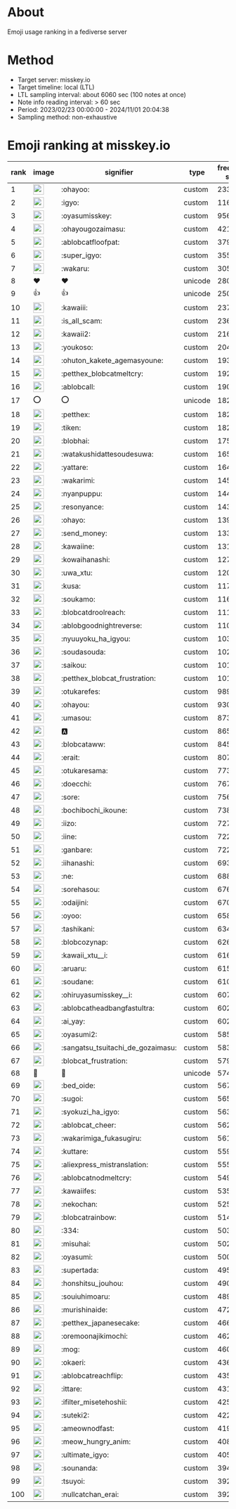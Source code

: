 # About
Emoji usage ranking in a fediverse server

# Method
- Target server: misskey.io
- Target timeline: local (LTL)
- LTL sampling interval: about 6060 sec (100 notes at once)
- Note info reading interval: > 60 sec
- Period: 2023/02/23 00:00:00 - 2024/11/01 20:04:38 
- Sampling method: non-exhaustive

# Emoji ranking at misskey.io

|rank|image|signifier|type|frequency score|
|----|----|----|----|----|
|1|<img height="24" src="https://misskey.io/emoji/ohayoo.webp">|:ohayoo:|custom|233916|
|2|<img height="24" src="https://misskey.io/emoji/igyo.webp">|:igyo:|custom|116045|
|3|<img height="24" src="https://misskey.io/emoji/oyasumisskey.webp">|:oyasumisskey:|custom|95680|
|4|<img height="24" src="https://misskey.io/emoji/ohayougozaimasu.webp">|:ohayougozaimasu:|custom|42155|
|5|<img height="24" src="https://misskey.io/emoji/ablobcatfloofpat.webp">|:ablobcatfloofpat:|custom|37996|
|6|<img height="24" src="https://misskey.io/emoji/super_igyo.webp">|:super_igyo:|custom|35551|
|7|<img height="24" src="https://misskey.io/emoji/wakaru.webp">|:wakaru:|custom|30574|
|8|❤|❤|unicode|28075|
|9|👍|👍|unicode|25049|
|10|<img height="24" src="https://misskey.io/emoji/kawaiii.webp">|:kawaiii:|custom|23704|
|11|<img height="24" src="https://misskey.io/emoji/is_all_scam.webp">|:is_all_scam:|custom|23653|
|12|<img height="24" src="https://misskey.io/emoji/kawaii2.webp">|:kawaii2:|custom|21680|
|13|<img height="24" src="https://misskey.io/emoji/youkoso.webp">|:youkoso:|custom|20411|
|14|<img height="24" src="https://misskey.io/emoji/ohuton_kakete_agemasyoune.webp">|:ohuton_kakete_agemasyoune:|custom|19302|
|15|<img height="24" src="https://misskey.io/emoji/petthex_blobcatmeltcry.webp">|:petthex_blobcatmeltcry:|custom|19218|
|16|<img height="24" src="https://misskey.io/emoji/ablobcall.webp">|:ablobcall:|custom|19023|
|17|⭕|⭕|unicode|18268|
|18|<img height="24" src="https://misskey.io/emoji/petthex.webp">|:petthex:|custom|18248|
|19|<img height="24" src="https://misskey.io/emoji/tiken.webp">|:tiken:|custom|18228|
|20|<img height="24" src="https://misskey.io/emoji/blobhai.webp">|:blobhai:|custom|17564|
|21|<img height="24" src="https://misskey.io/emoji/watakushidattesoudesuwa.webp">|:watakushidattesoudesuwa:|custom|16526|
|22|<img height="24" src="https://misskey.io/emoji/yattare.webp">|:yattare:|custom|16485|
|23|<img height="24" src="https://misskey.io/emoji/wakarimi.webp">|:wakarimi:|custom|14580|
|24|<img height="24" src="https://misskey.io/emoji/nyanpuppu.webp">|:nyanpuppu:|custom|14431|
|25|<img height="24" src="https://misskey.io/emoji/resonyance.webp">|:resonyance:|custom|14388|
|26|<img height="24" src="https://misskey.io/emoji/ohayo.webp">|:ohayo:|custom|13986|
|27|<img height="24" src="https://misskey.io/emoji/send_money.webp">|:send_money:|custom|13382|
|28|<img height="24" src="https://misskey.io/emoji/kawaiine.webp">|:kawaiine:|custom|13174|
|29|<img height="24" src="https://misskey.io/emoji/kowaihanashi.webp">|:kowaihanashi:|custom|12758|
|30|<img height="24" src="https://misskey.io/emoji/uwa_xtu.webp">|:uwa_xtu:|custom|12067|
|31|<img height="24" src="https://misskey.io/emoji/kusa.webp">|:kusa:|custom|11781|
|32|<img height="24" src="https://misskey.io/emoji/soukamo.webp">|:soukamo:|custom|11648|
|33|<img height="24" src="https://misskey.io/emoji/blobcatdroolreach.webp">|:blobcatdroolreach:|custom|11175|
|34|<img height="24" src="https://misskey.io/emoji/ablobgoodnightreverse.webp">|:ablobgoodnightreverse:|custom|11088|
|35|<img height="24" src="https://misskey.io/emoji/nyuuyoku_ha_igyou.webp">|:nyuuyoku_ha_igyou:|custom|10379|
|36|<img height="24" src="https://misskey.io/emoji/soudasouda.webp">|:soudasouda:|custom|10239|
|37|<img height="24" src="https://misskey.io/emoji/saikou.webp">|:saikou:|custom|10127|
|38|<img height="24" src="https://misskey.io/emoji/petthex_blobcat_frustration.webp">|:petthex_blobcat_frustration:|custom|10109|
|39|<img height="24" src="https://misskey.io/emoji/otukarefes.webp">|:otukarefes:|custom|9899|
|40|<img height="24" src="https://misskey.io/emoji/ohayou.webp">|:ohayou:|custom|9302|
|41|<img height="24" src="https://misskey.io/emoji/umasou.webp">|:umasou:|custom|8733|
|42|<img height="24" src="https://misskey.io/emoji/a.webp">|:a:|custom|8656|
|43|<img height="24" src="https://misskey.io/emoji/blobcataww.webp">|:blobcataww:|custom|8453|
|44|<img height="24" src="https://misskey.io/emoji/erait.webp">|:erait:|custom|8077|
|45|<img height="24" src="https://misskey.io/emoji/otukaresama.webp">|:otukaresama:|custom|7737|
|46|<img height="24" src="https://misskey.io/emoji/doecchi.webp">|:doecchi:|custom|7675|
|47|<img height="24" src="https://misskey.io/emoji/sore.webp">|:sore:|custom|7562|
|48|<img height="24" src="https://misskey.io/emoji/bochibochi_ikoune.webp">|:bochibochi_ikoune:|custom|7389|
|49|<img height="24" src="https://misskey.io/emoji/iizo.webp">|:iizo:|custom|7272|
|50|<img height="24" src="https://misskey.io/emoji/iine.webp">|:iine:|custom|7226|
|51|<img height="24" src="https://misskey.io/emoji/ganbare.webp">|:ganbare:|custom|7220|
|52|<img height="24" src="https://misskey.io/emoji/iihanashi.webp">|:iihanashi:|custom|6932|
|53|<img height="24" src="https://misskey.io/emoji/ne.webp">|:ne:|custom|6880|
|54|<img height="24" src="https://misskey.io/emoji/sorehasou.webp">|:sorehasou:|custom|6769|
|55|<img height="24" src="https://misskey.io/emoji/odaijini.webp">|:odaijini:|custom|6709|
|56|<img height="24" src="https://misskey.io/emoji/oyoo.webp">|:oyoo:|custom|6588|
|57|<img height="24" src="https://misskey.io/emoji/tashikani.webp">|:tashikani:|custom|6346|
|58|<img height="24" src="https://misskey.io/emoji/blobcozynap.webp">|:blobcozynap:|custom|6261|
|59|<img height="24" src="https://misskey.io/emoji/kawaii_xtu__i.webp">|:kawaii_xtu__i:|custom|6169|
|60|<img height="24" src="https://misskey.io/emoji/aruaru.webp">|:aruaru:|custom|6159|
|61|<img height="24" src="https://misskey.io/emoji/soudane.webp">|:soudane:|custom|6104|
|62|<img height="24" src="https://misskey.io/emoji/ohiruyasumisskey__i.webp">|:ohiruyasumisskey__i:|custom|6072|
|63|<img height="24" src="https://misskey.io/emoji/ablobcatheadbangfastultra.webp">|:ablobcatheadbangfastultra:|custom|6027|
|64|<img height="24" src="https://misskey.io/emoji/ai_yay.webp">|:ai_yay:|custom|6024|
|65|<img height="24" src="https://misskey.io/emoji/oyasumi2.webp">|:oyasumi2:|custom|5857|
|66|<img height="24" src="https://misskey.io/emoji/sangatsu_tsuitachi_de_gozaimasu.webp">|:sangatsu_tsuitachi_de_gozaimasu:|custom|5839|
|67|<img height="24" src="https://misskey.io/emoji/blobcat_frustration.webp">|:blobcat_frustration:|custom|5790|
|68|🎉|🎉|unicode|5742|
|69|<img height="24" src="https://misskey.io/emoji/bed_oide.webp">|:bed_oide:|custom|5676|
|70|<img height="24" src="https://misskey.io/emoji/sugoi.webp">|:sugoi:|custom|5651|
|71|<img height="24" src="https://misskey.io/emoji/syokuzi_ha_igyo.webp">|:syokuzi_ha_igyo:|custom|5632|
|72|<img height="24" src="https://misskey.io/emoji/ablobcat_cheer.webp">|:ablobcat_cheer:|custom|5622|
|73|<img height="24" src="https://misskey.io/emoji/wakarimiga_fukasugiru.webp">|:wakarimiga_fukasugiru:|custom|5615|
|74|<img height="24" src="https://misskey.io/emoji/kuttare.webp">|:kuttare:|custom|5595|
|75|<img height="24" src="https://misskey.io/emoji/aliexpress_mistranslation.webp">|:aliexpress_mistranslation:|custom|5555|
|76|<img height="24" src="https://misskey.io/emoji/ablobcatnodmeltcry.webp">|:ablobcatnodmeltcry:|custom|5490|
|77|<img height="24" src="https://misskey.io/emoji/kawaiifes.webp">|:kawaiifes:|custom|5358|
|78|<img height="24" src="https://misskey.io/emoji/nekochan.webp">|:nekochan:|custom|5250|
|79|<img height="24" src="https://misskey.io/emoji/blobcatrainbow.webp">|:blobcatrainbow:|custom|5143|
|80|<img height="24" src="https://misskey.io/emoji/334.webp">|:334:|custom|5030|
|81|<img height="24" src="https://misskey.io/emoji/misuhai.webp">|:misuhai:|custom|5029|
|82|<img height="24" src="https://misskey.io/emoji/oyasumi.webp">|:oyasumi:|custom|5003|
|83|<img height="24" src="https://misskey.io/emoji/supertada.webp">|:supertada:|custom|4954|
|84|<img height="24" src="https://misskey.io/emoji/honshitsu_jouhou.webp">|:honshitsu_jouhou:|custom|4909|
|85|<img height="24" src="https://misskey.io/emoji/souiuhimoaru.webp">|:souiuhimoaru:|custom|4892|
|86|<img height="24" src="https://misskey.io/emoji/murishinaide.webp">|:murishinaide:|custom|4722|
|87|<img height="24" src="https://misskey.io/emoji/petthex_japanesecake.webp">|:petthex_japanesecake:|custom|4663|
|88|<img height="24" src="https://misskey.io/emoji/oremoonajikimochi.webp">|:oremoonajikimochi:|custom|4623|
|89|<img height="24" src="https://misskey.io/emoji/mog.webp">|:mog:|custom|4609|
|90|<img height="24" src="https://misskey.io/emoji/okaeri.webp">|:okaeri:|custom|4361|
|91|<img height="24" src="https://misskey.io/emoji/ablobcatreachflip.webp">|:ablobcatreachflip:|custom|4353|
|92|<img height="24" src="https://misskey.io/emoji/ittare.webp">|:ittare:|custom|4311|
|93|<img height="24" src="https://misskey.io/emoji/ifilter_misetehoshii.webp">|:ifilter_misetehoshii:|custom|4258|
|94|<img height="24" src="https://misskey.io/emoji/suteki2.webp">|:suteki2:|custom|4222|
|95|<img height="24" src="https://misskey.io/emoji/ameownodfast.webp">|:ameownodfast:|custom|4190|
|96|<img height="24" src="https://misskey.io/emoji/meow_hungry_anim.webp">|:meow_hungry_anim:|custom|4086|
|97|<img height="24" src="https://misskey.io/emoji/ultimate_igyo.webp">|:ultimate_igyo:|custom|4054|
|98|<img height="24" src="https://misskey.io/emoji/sounanda.webp">|:sounanda:|custom|3944|
|99|<img height="24" src="https://misskey.io/emoji/tsuyoi.webp">|:tsuyoi:|custom|3922|
|100|<img height="24" src="https://misskey.io/emoji/nullcatchan_erai.webp">|:nullcatchan_erai:|custom|3921|

